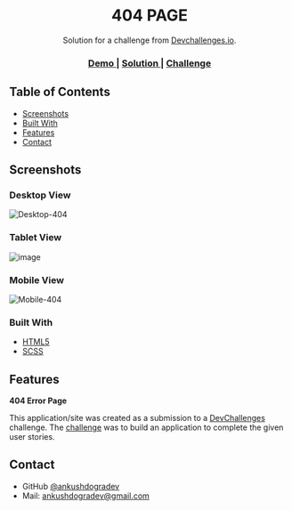 <!-- Please update value in the {}  -->

<h1 align="center">404 PAGE</h1>

<div align="center">
   Solution for a challenge from  <a href="http://devchallenges.io" target="_blank">Devchallenges.io</a>.
</div>

<div align="center">
  <h3>
    <a href="https://ankushdogradev.github.io/404-Page/">
      Demo
    </a>
    <span> | </span>
    <a href="https://github.com/ankushdogradev/404-Page">
      Solution
    </a>
    <span> | </span>
    <a href="https://devchallenges.io/challenges/wBunSb7FPrIepJZAg0sY">
      Challenge
    </a>
  </h3>
</div>

<!-- TABLE OF CONTENTS -->

## Table of Contents

- [Screenshots](#screenshots)
- [Built With](#built-with)
- [Features](#features)
- [Contact](#contact)

<!-- OVERVIEW -->

## Screenshots

### Desktop View
![Desktop-404](https://user-images.githubusercontent.com/75878788/132096078-7553b8b8-650c-4257-982d-3c65a198030e.png)

### Tablet View
![image](https://user-images.githubusercontent.com/75878788/132096324-fb124f7a-00e0-4827-acd6-4736300adae1.png)


### Mobile View

![Mobile-404](https://user-images.githubusercontent.com/75878788/132096086-23aa0d9d-3f4e-4aa7-a625-36e9c68e96e8.png)

### Built With

<!-- This section should list any major frameworks that you built your project using. Here are a few examples.-->

- [HTML5](https://developer.mozilla.org/en-US/docs/Glossary/HTML5)
- [SCSS](https://sass-lang.com/)

## Features

**404 Error Page**

This application/site was created as a submission to a [DevChallenges](https://devchallenges.io/challenges) challenge. The [challenge](https://devchallenges.io/challenges/wBunSb7FPrIepJZAg0sY) was to build an application to complete the given user stories.


## Contact

- GitHub [@ankushdogradev](https://{https://github.com/ankushdogradev})
- Mail: ankushdogradev@gmail.com

